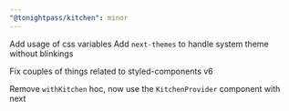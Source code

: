 ```yaml
---
"@tonightpass/kitchen": minor
---
```


Add usage of css variables
Add `next-themes` to handle system theme without blinkings

Fix couples of things related to styled-components v6

Remove `withKitchen` hoc, now use the `KitchenProvider` component with next
